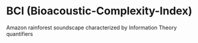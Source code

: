 # BCI (Bioacoustic-Complexity-Index)
Amazon rainforest soundscape characterized by Information Theory  quantifiers
